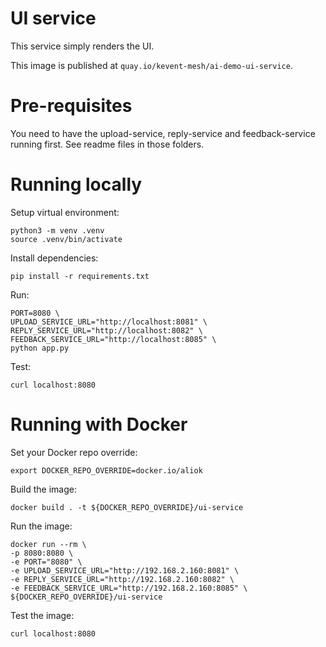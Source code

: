 # UI service

This service simply renders the UI.

This image is published at `quay.io/kevent-mesh/ai-demo-ui-service`.

# Pre-requisites

You need to have the upload-service, reply-service and feedback-service running first. See readme files in those folders.

# Running locally

Setup virtual environment:
```shell
python3 -m venv .venv
source .venv/bin/activate
```

Install dependencies:    
```shell
pip install -r requirements.txt
```

Run:
```shell
PORT=8080 \
UPLOAD_SERVICE_URL="http://localhost:8081" \
REPLY_SERVICE_URL="http://localhost:8082" \
FEEDBACK_SERVICE_URL="http://localhost:8085" \
python app.py
```

Test:
```shell
curl localhost:8080
```


# Running with Docker

Set your Docker repo override:
```shell
export DOCKER_REPO_OVERRIDE=docker.io/aliok
```


Build the image:
```shell
docker build . -t ${DOCKER_REPO_OVERRIDE}/ui-service
```

Run the image:
```shell
docker run --rm \
-p 8080:8080 \
-e PORT="8080" \
-e UPLOAD_SERVICE_URL="http://192.168.2.160:8081" \
-e REPLY_SERVICE_URL="http://192.168.2.160:8082" \
-e FEEDBACK_SERVICE_URL="http://192.168.2.160:8085" \
${DOCKER_REPO_OVERRIDE}/ui-service
```

Test the image:
```shell
curl localhost:8080
```
